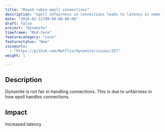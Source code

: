 ```yaml
---
title: "Round robin epoll connections"
description: "epoll unfairness in connections leads to latency in some cases"
date: "2016-02-11T08:08:08-08:00"
draft: false
project: "Dynomite"
timeframe: "Mid-term"
featurecategory: "core"
featurestatus: "New"
issueurls: 
  - "https://github.com/Netflix/dynomite/issues/257"
weight: 1

---
```


## Description

Dynomite is not fair in handling connections. This is due to unfairness in how epoll handles connections.

## Impact

Increased latency
